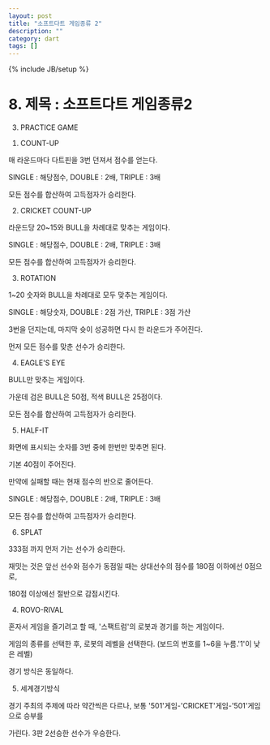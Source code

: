 ```yaml
---
layout: post
title: "소프트다트 게임종류 2"
description: ""
category: dart
tags: []
---
```

{% include JB/setup %}

# 8. 제목 : 소프트다트 게임종류2

3. PRACTICE GAME 




1) COUNT-UP 

매 라운드마다 다트핀을 3번 던져서 점수를 얻는다. 

SINGLE : 해당점수, DOUBLE : 2배, TRIPLE : 3배 

모든 점수를 합산하여 고득점자가 승리한다. 

2) CRICKET COUNT-UP 

라운드당 20~15와 BULL을 차례대로 맞추는 게임이다. 

SINGLE : 해당점수, DOUBLE : 2배, TRIPLE : 3배 

모든 점수를 합산하여 고득점자가 승리한다. 




3) ROTATION 

1~20 숫자와 BULL을 차례대로 모두 맞추는 게임이다. 

SINGLE : 해당숫자, DOUBLE : 2점 가산, TRIPLE : 3점 가산 

3번을 던지는데, 마지막 슛이 성공하면 다시 한 라운드가 주어진다. 

먼저 모든 점수를 맞춘 선수가 승리한다. 




4) EAGLE'S EYE 

BULL만 맞추는 게임이다. 

가운데 검은 BULL은 50점, 적색 BULL은 25점이다. 

모든 점수를 합산하여 고득점자가 승리한다. 




5) HALF-IT 

화면에 표시되는 숫자를 3번 중에 한번만 맞추면 된다. 

기본 40점이 주어진다. 

만약에 실패할 때는 현재 점수의 반으로 줄어든다. 

SINGLE : 해당점수, DOUBLE : 2배, TRIPLE : 3배 

모든 점수를 합산하여 고득점자가 승리한다. 




6) SPLAT 

333점 까지 먼저 가는 선수가 승리한다. 

재밋는 것은 앞선 선수와 점수가 동점일 때는 상대선수의 점수를 180점 이하에선 0점으로, 

180점 이상에선 절반으로 감점시킨다. 




4. ROVO-RIVAL 




혼자서 게임을 즐기려고 할 때, '스팩트럼'의 로봇과 경기를 하는 게임이다. 

게임의 종류를 선택한 후, 로봇의 레벨을 선택한다. (보드의 번호를 1~6을 누름.'1'이 낮은 레벨) 

경기 방식은 동일하다. 




5. 세계경기방식 




경기 주최의 주제에 따라 약간씩은 다르나, 보통 '501'게임-'CRICKET'게임-'501'게임으로 승부를 

가린다. 3판 2선승한 선수가 우승한다. 
